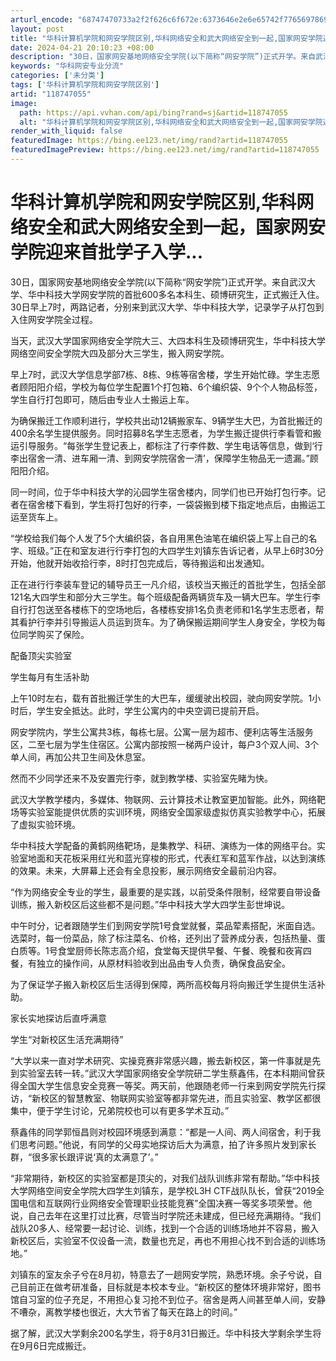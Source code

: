 ```yaml
---
arturl_encode: "68747470733a2f2f626c6f672e:6373646e2e6e65742f77656978696e5f33393637333934372f:61727469636c652f64657461696c732f313138373437303535"
layout: post
title: "华科计算机学院和网安学院区别,华科网络安全和武大网络安全到一起,国家网安学院迎来首批学子入学..."
date: 2024-04-21 20:10:23 +08:00
description: "30日，国家网安基地网络安全学院(以下简称“网安学院”)正式开学。来自武汉大学、华中科技大学网安学院"
keywords: "华科网安专业分流"
categories: ['未分类']
tags: ['华科计算机学院和网安学院区别']
artid: "118747055"
image:
  path: https://api.vvhan.com/api/bing?rand=sj&artid=118747055
  alt: "华科计算机学院和网安学院区别,华科网络安全和武大网络安全到一起,国家网安学院迎来首批学子入学..."
render_with_liquid: false
featuredImage: https://bing.ee123.net/img/rand?artid=118747055
featuredImagePreview: https://bing.ee123.net/img/rand?artid=118747055
---
```


# 华科计算机学院和网安学院区别,华科网络安全和武大网络安全到一起，国家网安学院迎来首批学子入学...

30日，国家网安基地网络安全学院(以下简称“网安学院”)正式开学。来自武汉大学、华中科技大学网安学院的首批600多名本科生、硕博研究生，正式搬迁入住。30日早上7时，两路记者，分别来到武汉大学、华中科技大学，记录学子从打包到入住网安学院全过程。

当天，武汉大学国家网络安全学院大三、大四本科生及硕博研究生，华中科技大学网络空间安全学院大四及部分大三学生，搬入网安学院。

早上7时，武汉大学信息学部7栋、8栋、9栋等宿舍楼，学生开始忙碌。学生志愿者顾阳阳介绍，学校为每位学生配置1个打包箱、6个编织袋、9个个人物品标签，学生自行打包即可，随后由专业人士搬运上车。

为确保搬迁工作顺利进行，学校共出动12辆搬家车、9辆学生大巴，为首批搬迁的400余名学生提供服务。同时招募8名学生志愿者，为学生搬迁提供行李看管和搬运引导服务。“每张学生登记表上，都标注了行李件数、学生电话等信息，做到‘行李出宿舍一清、进车厢一清、到网安学院宿舍一清’，保障学生物品无一遗漏。”顾阳阳介绍。

同一时间，位于华中科技大学的沁园学生宿舍楼内，同学们也已开始打包行李。记者在宿舍楼下看到，学生将打包好的行李，一袋袋搬到楼下指定地点后，由搬运工运至货车上。

“学校给我们每个人发了5个大编织袋，各自用黑色油笔在编织袋上写上自己的名字、班级。”正在和室友进行行李打包的大四学生刘镇东告诉记者，从早上6时30分开始，他就开始收拾行李，8时打包完成后，等待搬运和出发通知。

正在进行行李装车登记的辅导员王一凡介绍，该校当天搬迁的首批学生，包括全部121名大四学生和部分大三学生。每个班级配备两辆货车及一辆大巴车。学生行李自行打包送至各楼栋下的空场地后，各楼栋安排1名负责老师和1名学生志愿者，帮其看护行李并引导搬运人员运到货车。为了确保搬运期间学生人身安全，学校为每位同学购买了保险。

配备顶尖实验室

学生每月有生活补助

上午10时左右，载有首批搬迁学生的大巴车，缓缓驶出校园，驶向网安学院。1小时后，学生安全抵达。此时，学生公寓内的中央空调已提前开启。

网安学院内，学生公寓共3栋，每栋七层。公寓一层为超市、便利店等生活服务区，二至七层为学生住宿区。公寓内部按照一梯两户设计，每户3个双人间、3个单人间，再加公共卫生间及休息室。

然而不少同学还来不及安置完行李，就到教学楼、实验室先睹为快。

武汉大学教学楼内，多媒体、物联网、云计算技术让教室更加智能。此外，网络靶场等实验室能提供优质的实训环境，网络安全国家级虚拟仿真实验教学中心，拓展了虚拟实验环境。

华中科技大学配备的黄鹤网络靶场，是集教学、科研、演练为一体的网络平台。实验室地面和天花板采用红光和蓝光穿梭的形式，代表红军和蓝军作战，以达到演练的效果。未来，大屏幕上还会有全息投影，展示网络安全最前沿内容。

“作为网络安全专业的学生，最重要的是实践，以前受条件限制，经常要自带设备训练，搬入新校区后这些都不是问题。”华中科技大学大四学生彭世坤说。

中午时分，记者跟随学生们到网安学院1号食堂就餐，菜品荤素搭配，米面自选。选菜时，每一份菜品，除了标注菜名、价格，还列出了营养成分表，包括热量、蛋白质等。1号食堂厨师长陈志高介绍，食堂每天提供早餐、午餐、晚餐和夜宵四餐，有独立的操作间，从原材料验收到出品由专人负责，确保食品安全。

为了保证学子搬入新校区后生活得到保障，两所高校每月将向搬迁学生提供生活补助。

家长实地探访后直呼满意

学生“对新校区生活充满期待”

“大学以来一直对学术研究、实操竞赛非常感兴趣，搬去新校区，第一件事就是先到实验室去转一转。”武汉大学国家网络安全学院研二学生蔡鑫伟，在本科期间曾获得全国大学生信息安全竞赛一等奖。两天前，他跟随老师一行来到网安学院先行探访，“新校区的智慧教室、物联网实验室等都非常先进，而且实验室、教学区都很集中，便于学生讨论，兄弟院校也可以有更多学术互动。”

蔡鑫伟的同学郭恒昌则对校园环境感到满意：“都是一人间、两人间宿舍，利于我们思考问题。”他说，有同学的父母实地探访后大为满意，拍了许多照片发到家长群，“很多家长跟评说‘真的太满意了’。”

“非常期待，新校区的实验室都是顶尖的，对我们战队训练非常有帮助。”华中科技大学网络空间安全学院大四学生刘镇东，是学校L3H CTF战队队长，曾获“2019全国电信和互联网行业网络安全管理职业技能竞赛”全国决赛一等奖多项荣誉。他说，自己去年在这里打过比赛，尽管当时学院还未建成，但已经充满期待。“我们战队20多人、经常要一起讨论、训练，找到一个合适的训练场地并不容易，搬入新校区后，实验室不仅设备一流，数量也充足，再也不用担心找不到合适的训练场地。”

刘镇东的室友余子兮在8月初，特意去了一趟网安学院，熟悉环境。余子兮说，自己目前正在做考研准备，目标就是本校本专业。“新校区的整体环境非常好，图书馆自习室的位子充足，不用担心复习抢不到位子。宿舍是两人间甚至单人间，安静不嘈杂，离教学楼也很近，大大节省了每天在路上的时间。”

据了解，武汉大学剩余200名学生，将于8月31日搬迁。华中科技大学剩余学生将在9月6日完成搬迁。